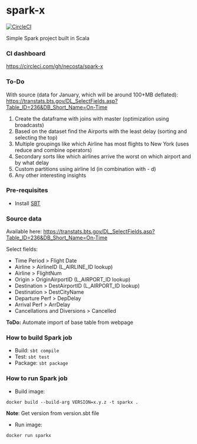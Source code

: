 # spark-x

[![CircleCI](https://circleci.com/gh/necosta/spark-x.svg?style=svg)](https://circleci.com/gh/necosta/spark-x)

Simple Spark project built in Scala

### CI dashboard
https://circleci.com/gh/necosta/spark-x

### To-Do
With source (data for January, which will be around 100+MB deflated):
https://transtats.bts.gov/DL_SelectFields.asp?Table_ID=236&DB_Short_Name=On-Time

1. Create the dataframe with joins with master (optimization using broadcasts)
1. Based on the dataset find the Airports with the least delay (sorting and selecting the top)
1. Multiple groupings like which Airline has most flights to New York (uses reduce and combine operators)
1. Secondary sorts like which airlines arrive the worst on which airport and by what delay
1. Custom partitions using airline Id (in combination with - d)
1. Any other interesting insights

### Pre-requisites
* Install [SBT](https://www.scala-sbt.org/download.html)

### Source data
Available here: https://transtats.bts.gov/DL_SelectFields.asp?Table_ID=236&DB_Short_Name=On-Time

Select fields:
* Time Period > Flight Date
* Airline > AirlineID (L_AIRLINE_ID lookup)
* Airline > FlightNum
* Origin > OriginAirportID (L_AIRPORT_ID lookup)
* Destination > DestAirportID (L_AIRPORT_ID lookup)
* Destination > DestCityName
* Departure Perf > DepDelay
* Arrival Perf > ArrDelay
* Cancellations and Diversions > Cancelled

**ToDo:** Automate import of base table from webpage

### How to build Spark job
* Build: `sbt compile`
* Test: `sbt test`
* Package: `sbt package`

### How to run Spark job
* Build image:
```
docker build --build-arg VERSION=x.y.z -t sparkx .
```
**Note**: Get version from version.sbt file

* Run image:
```
docker run sparkx
```
